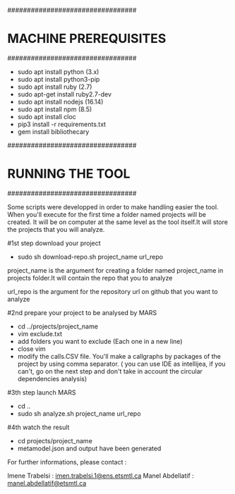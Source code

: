 #################################
# MACHINE PREREQUISITES         #
#################################

- sudo apt install python (3.x)
- sudo apt install python3-pip
- sudo apt install ruby (2.7)
- sudo apt-get install ruby2.7-dev
- sudo apt install nodejs (16.14)
- sudo apt install npm (8.5)
- sudo apt install cloc
- pip3 install -r requirements.txt
- gem install bibliothecary


#################################
# RUNNING THE TOOL #
#################################

Some scripts were developped in order to make handling easier the tool.
When you'll execute for the first time a folder named projects will be created.
It will be on computer at the same level as the tool itself.It will store the projects that you will analyze.

#1st step download your project
- sudo sh download-repo.sh project_name url_repo

project_name is the argument for creating a folder named project_name in projects folder.It will contain the repo that you to analyze

url_repo is the argument for the repository url on github that you want to analyze


#2nd prepare your project to be analysed by MARS
- cd ../projects/project_name
- vim exclude.txt 
- add folders you want to exclude (Each one in a new line)
- close vim
- modify the calls.CSV file. You'll make a callgraphs by packages of the project by using comma separator.
( you can use IDE as intellijea, if you can't, go on the next step and don't take in account the circular dependencies analysis)

#3th step launch MARS
- cd ..
- sudo sh analyze.sh project_name url_repo

#4th watch the result
- cd projects/project_name
- metamodel.json and output have been generated

For further informations, please contact :

Imene Trabelsi : imen.trabelsi.1@ens.etsmtl.ca
Manel Abdellatif :
manel.abdellatif@etsmtl.ca
